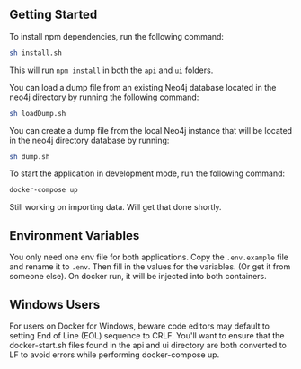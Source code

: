 ## Getting Started

To install npm dependencies, run the following command:

```bash
sh install.sh
```

This will run `npm install` in both the `api` and `ui` folders.

You can load a dump file from an existing Neo4j database located in the neo4j directory by running the following command:

```bash
sh loadDump.sh
```

You can create a dump file from the local Neo4j instance that will be located in the neo4j directory database by running:

```bash
sh dump.sh
```

To start the application in development mode, run the following command:

```bash
docker-compose up
```

Still working on importing data. Will get that done shortly.

## Environment Variables

You only need one env file for both applications. Copy the `.env.example` file and rename it to `.env`.
Then fill in the values for the variables. (Or get it from someone else). On docker run, it will be injected into
both containers.

## Windows Users
For users on Docker for Windows, beware code editors may default to setting End of Line (EOL) sequence to CRLF. You'll want to ensure that the docker-start.sh files found in the api and ui directory are both converted to LF to avoid errors while performing docker-compose up. 